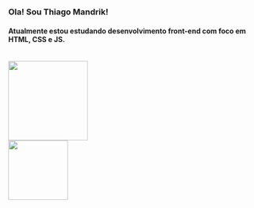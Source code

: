 ### Ola! Sou Thiago Mandrik!
#### Atualmente estou estudando desenvolvimento front-end com foco em HTML, CSS e JS.
<br>

<div>
  <a href="https://github.com/thiagomandrik/">
    <img height="160em" src="https://github-readme-stats.vercel.app/api/top-langs/?username=thiagomandrik&layout=compact&theme=chartreuse-dark"/>
</div>

<div>
  <a href="https://thiagomandrik.github.io/">
    <img height="120em" src="https://github-readme-stats.vercel.app/api/pin/?username=thiagomandrik&repo=thiagomandrik.github.io&theme=chartreuse-dark&show_icons=true"/>
</div>

